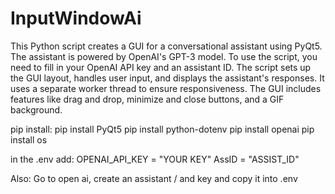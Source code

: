 # InputWindowAi
This Python script creates a GUI for a conversational assistant using PyQt5. 
The assistant is powered by OpenAI's GPT-3 model. To use the script, you need to fill in your OpenAI API key and an assistant ID.
The script sets up the GUI layout, handles user input, and displays the assistant's responses. 
It uses a separate worker thread to ensure responsiveness. The GUI includes features like drag and drop, minimize and close buttons, and a GIF background.

pip install:
pip install PyQt5
pip install python-dotenv
pip install openai
pip install os

in the .env add:
OPENAI_API_KEY = "YOUR KEY"
AssID  = "ASSIST_ID"

Also:
Go to open ai, create an assistant / and key and copy it into .env
